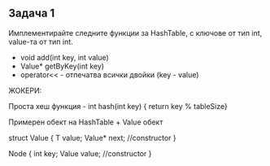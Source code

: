 ## **Задача 1**

Имплементирайте  следните функции за HashTable, с ключове от тип int, value-та от тип int.

- void add(int key, int value)
- Value* getByKey(int key)
- operator<< - отпечатва всички двойки (key - value)

ЖОКЕРИ:

Проста хеш функция - int hash(int key) { return key % tableSize}

Примерен обект на HashTable + Value обект

struct Value { T value; Value* next; //constructor }

Node { int key; Value value; //constructor }
